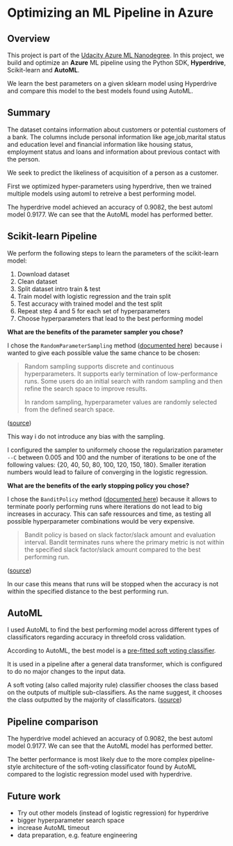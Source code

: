 
# Optimizing an ML Pipeline in Azure

## Overview
This project is part of the [Udacity Azure ML Nanodegree](https://www.udacity.com/course/machine-learning-engineer-for-microsoft-azure-nanodegree--nd00333).
In this project, we build and optimize an **Azure** ML pipeline using the Python SDK, **Hyperdrive**, Scikit-learn and **AutoML**.

We learn the best parameters on a given sklearn model using Hyperdrive and compare this model to the best models found using AutoML.

## Summary
The dataset contains information about customers or potential customers of a bank. The columns include personal information like age,job,marital status and education level and financial information like housing status, employment status and loans and information about previous contact with the person.

We seek to predict the likeliness of acquisition of a person as a customer.

First we optimized hyper-parameters using hyperdrive, then we trained multiple models using automl to retreive a best performing model.

The hyperdrive model achieved an accuracy of 0.9082, the best automl model 0.9177. We can see that the AutoML model has performed better.


## Scikit-learn Pipeline
We perform the following steps to learn the parameters of the scikit-learn model:
1. Download dataset
2. Clean dataset
3. Split dataset intro train & test
4. Train model with logistic regression and the train split
5. Test accuracy with trained model and the test split
6. Repeat step 4 and 5 for each set of hyperparameters
7. Choose hyperparameters that lead to the best performing model

**What are the benefits of the parameter sampler you chose?**

I chose the `RandomParameterSampling` method ([documented here](https://docs.microsoft.com/en-us/python/api/azureml-train-core/azureml.train.hyperdrive.randomparametersampling?view=azure-ml-py)) because i wanted to give each possible value the same chance to be chosen:

> Random sampling supports discrete and continuous hyperparameters. It supports early termination of low-performance runs. Some users do an initial search with random sampling and then refine the search space to improve results.
>
> In random sampling, hyperparameter values are randomly selected from the defined search space.

([source](https://docs.microsoft.com/en-us/azure/machine-learning/how-to-tune-hyperparameters))

This way i do not introduce any bias with the sampling.

I configured the sampler to uniformely choose the regularization parameter  ``--C`` between 0.005 and 100 and the number of iterations to be one of the following values: {20, 40, 50, 80, 100, 120, 150, 180}. Smaller iteration numbers would lead to failure of converging in the logistic regression.


**What are the benefits of the early stopping policy you chose?**

I chose the `BanditPolicy` method ([documented here](https://docs.microsoft.com/en-us/python/api/azureml-train-core/azureml.train.hyperdrive.banditpolicy?view=azure-ml-py)) because it allows to terminate poorly performing runs where iterations do not lead to big increases in accuracy. This can safe ressources and time, as testing all possible hyperparameter combinations would be very expensive.

> Bandit policy is based on slack factor/slack amount and evaluation interval. Bandit terminates runs where the primary metric is not within the specified slack factor/slack amount compared to the best performing run.

([source](https://docs.microsoft.com/en-us/azure/machine-learning/how-to-tune-hyperparameters))

In our case this means that runs will be stopped when the accuracy is not within the specified distance to the best performing run.

## AutoML
I used AutoML to find the best performing model across different types of classificators regarding accuracy in threefold cross validation.

According to AutoML, the best model is a [pre-fitted soft voting classifier](https://docs.microsoft.com/en-us/python/api/azureml-automl-runtime/azureml.automl.runtime.shared.model_wrappers.prefittedsoftvotingclassifier?view=azure-ml-py).

It is used in a pipeline after a general data transformer, which is configured to do no major changes to the input data.

A soft voting (also called majority rule) classifier chooses the class based on the outputs of multiple sub-classifiers. As the name suggest, it chooses the class outputted by the majority of classificators. ([source](https://scikit-learn.org/stable/modules/generated/sklearn.ensemble.VotingClassifier.html))

## Pipeline comparison
The hyperdrive model achieved an accuracy of 0.9082, the best automl model 0.9177. We can see that the AutoML model has performed better. 

The better performance is most likely due to the more complex pipeline-style architecture of the soft-voting classificator found by AutoML compared to the logistic regression model used with hyperdrive.

## Future work
- Try out other models (instead of logistic regression) for hyperdrive
- bigger hyperparameter search space
- increase AutoML timeout
- data preparation, e.g. feature engineering
